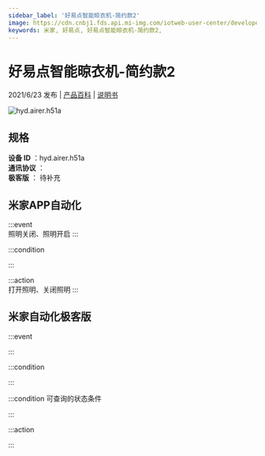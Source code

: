 ```yaml
---
sidebar_label: '好易点智能晾衣机-简约款2'
image: https://cdn.cnbj1.fds.api.mi-img.com/iotweb-user-center/developer_1679070061187UxTlL71H.png?GalaxyAccessKeyId=AKVGLQWBOVIRQ3XLEW&Expires=9223372036854775807&Signature=JyOG2vI5oc7SlKDTG70BJ3iTJaY=
keywords: 米家, 好易点, 好易点智能晾衣机-简约款2, 
---
```

# 好易点智能晾衣机-简约款2

2021/6/23 发布 | [产品百科](https://home.mi.com/webapp/content/baike/product/index.html?model=hyd.airer.h51a/) | [说明书](https://home.mi.com/views/introduction.html?model=hyd.airer.h51a&region=cn)

![hyd.airer.h51a](https://cdn.cnbj1.fds.api.mi-img.com/iotweb-user-center/developer_1679070061187UxTlL71H.png?GalaxyAccessKeyId=AKVGLQWBOVIRQ3XLEW&Expires=9223372036854775807&Signature=JyOG2vI5oc7SlKDTG70BJ3iTJaY=)

## 规格  
> 
**设备 ID** ：hyd.airer.h51a  
**通讯协议** ：  
**极客版**  ： 待补充 


## 米家APP自动化  

:::event  
照明关闭、照明开启
:::

:::condition  

:::

:::action   
打开照明、关闭照明
:::

## 米家自动化极客版  

:::event  

:::

:::condition  

:::

:::condition 可查询的状态条件  

:::

:::action  

:::

        
